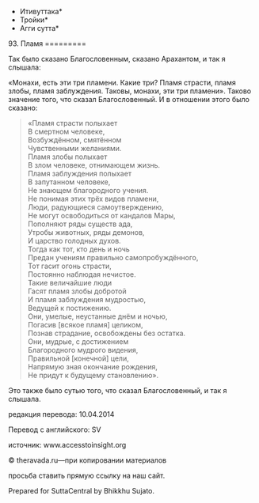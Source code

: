 * Итивуттака*
* Тройки*
* Агги сутта*

93\. Пламя
\=\=\=\=\=\=\=\=\=

Так было сказано Благословенным, сказано Арахантом, и так я слышала:

«Монахи, есть эти три пламени\. Какие три? Пламя страсти, пламя злобы, пламя заблуждения\. Таковы, монахи, эти три пламени»\. Таково значение того, что сказал Благословенный\. И в отношении этого было сказано:

> «Пламя страсти полыхает  
> В смертном человеке,  
> Возбуждённом, смятённом  
> Чувственными желаниями\.  
> Пламя злобы полыхает  
> В злом человеке, отнимающем жизнь\.  
> Пламя заблуждения полыхает  
> В запутанном человеке,  
> Не знающем благородного учения\.  
> Не понимая этих трёх видов пламени,  
> Люди, радующиеся самоутверждению,  
> Не могут освободиться от кандалов Мары,  
> Пополняют ряды существ ада,  
> Утробы животных, ряды демонов,  
> И царство голодных духов\.  
> Тогда как тот, кто день и ночь  
> Предан учениям правильно самопробуждённого,  
> Тот гасит огонь страсти,  
> Постоянно наблюдая нечистое\.  
> Такие величайшие люди  
> Гасят пламя злобы добротой  
> И пламя заблуждения мудростью,  
> Ведущей к постижению\.  
> Они, умелые, неустанные днём и ночью,  
> Погасив \[всякое пламя\] целиком,  
> Познав страдание, освобождены без остатка\.  
> Они, мудрые, с достижением  
> Благородного мудрого видения,  
> Правильной \[конечной\] цели,  
> Напрямую зная окончание рождения,  
> Не придут к будущему становлению»\.

Это также было сутью того, что сказал Благословенный, и так я слышала\.

редакция перевода: 10\.04\.2014

Перевод с английского: SV

источник: www\.accesstoinsight\.org

© theravada\.ru—при копировании материалов

просьба ставить прямую ссылку на наш сайт\.

Prepared for SuttaCentral by Bhikkhu Sujato\.